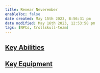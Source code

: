 ```yaml
---
title: Renear Neverember
enableToc: false
date created: May 15th 2023, 8:56:31 pm
date modified: May 16th 2023, 12:53:58 pm
tags: [NPCs, trollskull-team]
---
```


## [Key Abilities](The%20Trollskull%20Team.md#Key%20Abilities)

## [Key Equipment](The%20Trollskull%20Team.md#Key%20Equipment)
